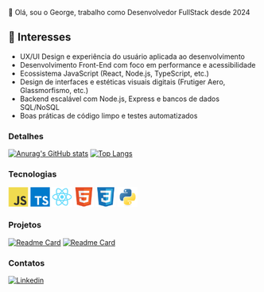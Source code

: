 👋 Olá, sou o George, trabalho como Desenvolvedor FullStack desde 2024

## 👀 Interesses

- UX/UI Design e experiência do usuário aplicada ao desenvolvimento
- Desenvolvimento Front-End com foco em performance e acessibilidade
- Ecossistema JavaScript (React, Node.js, TypeScript, etc.)
- Design de interfaces e estéticas visuais digitais (Frutiger Aero, Glassmorfismo, etc.)
- Backend escalável com Node.js, Express e bancos de dados SQL/NoSQL
- Boas práticas de código limpo e testes automatizados

### Detalhes

[![Anurag's GitHub stats](https://github-readme-stats.vercel.app/api?username=GeorgeBrookss&show_icons=true&theme=dark)](https://github.com/GeorgeBrookss) [![Top Langs](https://github-readme-stats.vercel.app/api/top-langs/?username=GeorgeBrookss&layout=compact)](https://github.com/GeorgeBrookss)

### Tecnologias

<p align="left">
  <img src="https://raw.githubusercontent.com/devicons/devicon/master/icons/javascript/javascript-original.svg" alt="JS" width="40"/>
  <img src="https://raw.githubusercontent.com/devicons/devicon/master/icons/typescript/typescript-original.svg" alt="TS" width="40"/>
  <img src="https://raw.githubusercontent.com/devicons/devicon/master/icons/react/react-original.svg" alt="React" width="40"/>
  <img src="https://raw.githubusercontent.com/devicons/devicon/master/icons/html5/html5-original.svg" alt="HTML" width="40"/>
  <img src="https://raw.githubusercontent.com/devicons/devicon/master/icons/css3/css3-original.svg" alt="CSS" width="40"/>
  <img src="https://raw.githubusercontent.com/devicons/devicon/master/icons/python/python-original.svg" alt="Python" width="40"/>

</p>


### Projetos

[![Readme Card](https://github-readme-stats.vercel.app/api/pin/?username=georgebrookss&repo=Manual-de-Ciberseguranca&theme=dark)](https://github.com/GeorgeBrookss/Manual-de-Ciberseguranca)
[![Readme Card]( https://github-readme-stats.vercel.app/api/pin/?username=georgebrookss&repo=HamburgueriaZ&theme=dark)](https://github.com/GeorgeBrookss/HamburgueriaZ)


### Contatos

[<img src='https://img.shields.io/badge/LinkedIn-0077B5?style=for-the-badge&logo=linkedin&logoColor=white' alt='Linkedin' height='30'>](https://www.linkedin.com/in/george-m-brooks/)
